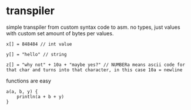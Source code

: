 # transpiler
simple transpiler from custom syntax code to asm.
no types, just values with custom set amount of bytes per values.

``
x[] = 848484 // int value
``

``
y[] = "hello" // string
``

``
z[] = "why not" + 10a + "maybe yes?" // NUMBERa means ascii code for that char and turns into that character, in this case 10a = newline
``

functions are easy
```
a(a, b, y) {
    println(a + b + y)
}
```